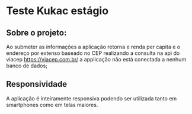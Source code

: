 # Teste Kukac estágio

## Sobre o projeto:

Ao submeter as informações a aplicação retorna e renda per capita e o endereço
por extenso baseado no CEP realizando a consulta na api do viacep https://viacep.com.br/
a applicação não está conectada a nenhum banco de dados;

## Responsividade

A aplicação é inteiramente responsiva podendo ser utilizada tanto em smartphones como
em telas maiores.
